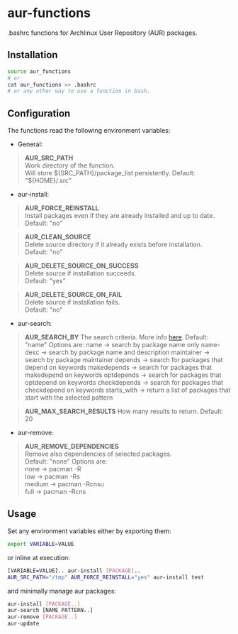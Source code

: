# aur-functions
.bashrc functions for Archlinux User Repository (AUR) packages.

## Installation
```bash
source aur_functions
# or 
cat aur_functions >> .bashrc
# or any other way to use a function in bash.
```
## Configuration
The functions read the following environment variables:
- General:

>  **AUR_SRC_PATH**  
  Work directory of the function.  
  Will store ${SRC_PATH}/package_list persistently.  
  Default: "${HOME}/.src"
  
- aur-install:
 > **AUR_FORCE_REINSTALL**  
   Install packages even if they are already installed and up to date.  
  Default: "no"
  
> **AUR_CLEAN_SOURCE**  
  Delete source directory if it already exists before installation.  
  Default: "no"

> **AUR_DELETE_SOURCE_ON_SUCCESS**  
  Delete source if installation succeeds.  
  Default: "yes"
 
> **AUR_DELETE_SOURCE_ON_FAIL**  
  Delete source if installation fails.  
  Default: "no"

- aur-search:
> **AUR_SEARCH_BY**
  The search criteria. More info [here](https://wiki.archlinux.org/title/Aurweb_RPC_interface).
  Default: "name"
  Options are:
  name -> search by package name only
  name-desc -> search by package name and description
  maintainer -> search by package maintainer
  depends -> search for packages that depend on keywords
  makedepends -> search for packages that makedepend on keywords
  optdepends -> search for packages that optdepend on keywords
  checkdepends -> search for packages that checkdepend on keywords
  starts_with -> return a list of packages that start with the selected pattern

> **AUR_MAX_SEARCH_RESULTS**
  How many results to return.
  Default: 20
 
- aur-remove:
> **AUR_REMOVE_DEPENDENCIES**  
  Remove also dependencies of selected packages.  
  Default: "none"
  Options are:  
  none -> 	pacman -R  
  low -> pacman -Rs  
  medium -> pacman -Rcnsu  
  full -> pacman -Rcns  

## Usage
Set any environment variables either by exporting them:
```bash
export VARIABLE=VALUE
```
or inline at execution:
```bash
[VARIABLE=VALUE].. aur-install [PACKAGE]..
AUR_SRC_PATH="/tmp" AUR_FORCE_REINSTALL="yes" aur-install test
```

and minimally manage aur packages:
```bash
aur-install [PACKAGE..]
aur-search [NAME PATTERN..]
aur-remove [PACKAGE..]
aur-update
```
